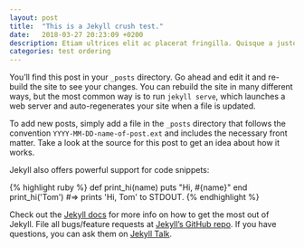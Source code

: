 ```yaml
---
layout: post
title:  "This is a Jekyll crush test."
date:   2018-03-27 20:23:09 +0200
description: Etiam ultrices elit ac placerat fringilla. Quisque a justo lobortis, pharetra metus vitae, pharetra sapien. Nulla fermentum gravida lacus, sit amet sagittis dui maximus sit amet. Aenean auctor nulla eget dolor sagittis, ac rutrum justo laoreet. Sed quis turpis sit amet odio laoreet posuere. In fermentum a velit eget aliquet. Curabitur tempus scelerisque finibus. Ut mi tellus, porta vitae consequat ullamcorper, volutpat ut nulla. Sed augue purus, faucibus sed commodo sed, laoreet quis nulla.
categories: test ordering
---
```

You’ll find this post in your `_posts` directory. Go ahead and edit it and re-build the site to see your changes. You can rebuild the site in many different ways, but the most common way is to run `jekyll serve`, which launches a web server and auto-regenerates your site when a file is updated.

To add new posts, simply add a file in the `_posts` directory that follows the convention `YYYY-MM-DD-name-of-post.ext` and includes the necessary front matter. Take a look at the source for this post to get an idea about how it works.

Jekyll also offers powerful support for code snippets:

{% highlight ruby %}
def print_hi(name)
  puts "Hi, #{name}"
end
print_hi('Tom')
#=> prints 'Hi, Tom' to STDOUT.
{% endhighlight %}

Check out the [Jekyll docs][jekyll-docs] for more info on how to get the most out of Jekyll. File all bugs/feature requests at [Jekyll’s GitHub repo][jekyll-gh]. If you have questions, you can ask them on [Jekyll Talk][jekyll-talk].

[jekyll-docs]: https://jekyllrb.com/docs/home
[jekyll-gh]:   https://github.com/jekyll/jekyll
[jekyll-talk]: https://talk.jekyllrb.com/
